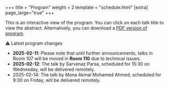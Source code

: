 +++
title = "Program"
weight = 2
template = "schedule.html"
[extra]
page_large="true"
+++

This is an interactive view of the program. You can click on each talk title to view the abstract. Alternatively, you can download a [PDF version of program](/pdf/BH7%20-%20Program.pdf).

<div class="program-change">

&#9888; Latest program changes

- **2025-02-11**: Please note that until further announcements, talks in Room 107 will be moved in **Room 110** due to technical issues.
- **2025-02-12**: The talk by Sarvenaz Parsa, scheduled for 15:30 on Wednesday, will be delivered remotely.
- 2025-02-14: The talk by Mona Akmal Mohamed Ahmed, scheduled for 9:30 on Friday, will be delivered remotely.
</div>